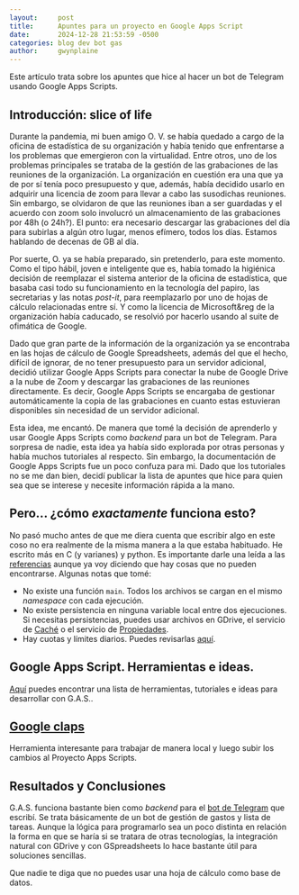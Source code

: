 ```yaml
---
layout:     post
title:      Apuntes para un proyecto en Google Apps Script
date:       2024-12-28 21:53:59 -0500
categories: blog dev bot gas
author:     gwynplaine
---
```


Este artículo trata sobre los apuntes que hice al hacer un bot de Telegram 
usando Google Apps Scripts.

## Introducción: slice of life
Durante la pandemia, mi buen amigo O. V. se había quedado a cargo de la oficina 
de estadística de su organización y había tenido que enfrentarse a los problemas 
que emergieron con la virtualidad. Entre otros, uno de los problemas principales 
se trataba de la gestión de las grabaciones de las reuniones de la organización. 
La organización en cuestión era una que ya de por sí tenía poco presupuesto y 
que, además, había decidido usarlo en adquirir una licencia de zoom para llevar 
a cabo las susodichas reuniones. Sin embargo, se olvidaron de que las reuniones 
iban a ser guardadas y el acuerdo con zoom solo involucró un almacenamiento de 
las grabaciones por 48h (o 24h?). El punto: era necesario descargar las grabaciones 
del día para subirlas a algún otro lugar, menos efímero, todos los días. Estamos 
hablando de decenas de GB al día.

Por suerte, O. ya se había preparado, sin pretenderlo, para este momento. Como 
el tipo hábil, joven e inteligente que es, había tomado la higiénica decisión de 
reemplazar el sistema anterior de la oficina de estadística, que basaba casi 
todo su funcionamiento en la tecnología del papiro, las secretarias y las notas 
_post-it_, para reemplazarlo por uno de hojas de cálculo relacionadas entre sí. 
Y como la licencia de Microsoft&reg de la organización había caducado, se resolvió 
por hacerlo usando al suite de ofimática de Google.

Dado que gran parte de la información de la organización ya se encontraba en las 
hojas de cálculo de Google Spreadsheets, además del que el hecho, difícil de 
ignorar, de no tener presupuesto para un servidor adicional, decidió utilizar 
Google Apps Scripts para conectar la nube de Google Drive a la nube de Zoom y 
descargar las grabaciones de las reuniones directamente. Es decir, Google Apps 
Scripts se encargaba de gestionar automáticamente la copia de las grabaciones 
en cuanto estas estuvieran disponibles sin necesidad de un servidor adicional.

Esta idea, me encantó. De manera que tomé la decisión de aprenderlo y usar Google 
Apps Scripts como _backend_ para un bot de Telegram. Para sorpresa de nadie, esta 
idea ya había sido explorada por otras personas y había muchos tutoriales al 
respecto. Sin embargo, la documentación de Google Apps Scripts fue un poco 
confuza para mi. Dado que los tutoriales no se me dan bien, decidí publicar la 
lista de apuntes que hice para quien sea que se interese y necesite información 
rápida a la mano. 

## Pero... ¿cómo _exactamente_ funciona esto?
No pasó mucho antes de que me diera cuenta que escribir algo en este coso no era 
realmente de la misma manera a la que estaba habituado. He escrito más en C (y 
varianes) y python. Es importante darle una leída a las [referencias](https://developers.google.com/apps-script/guides/import-export?hl=es-419#features_and_limitations) aunque ya 
voy diciendo que hay cosas que no pueden encontrarse. Algunas notas que tomé:

+ No existe una función `main`. Todos los archivos se cargan en el mismo _namespace_ 
con cada ejecución.
+ No existe persistencia en ninguna variable local entre dos ejecuciones. Si 
necesitas persistencias, puedes usar archivos en GDrive, el servicio de [Caché](https://developers.google.com/apps-script/reference/cache?hl=es-419) o el servicio de [Propiedades](https://developers.google.com/apps-script/guides/properties?hl=es-419).
+ Hay cuotas y límites diarios. Puedes revisarlas [aquí](https://developers.google.com/apps-script/guides/services/quotas?hl=es-419).

## Google Apps Script. Herramientas e ideas.
[Aquí](https://github.com/oshliaer/google-apps-script-awesome-list) puedes 
encontrar una lista de herramientas, tutoriales e ideas para desarrollar con 
G.A.S..

## [Google claps](https://github.com/google/clasp)
Herramienta interesante para trabajar de manera local y luego subir los cambios 
al Proyecto Apps Scripts.

## Resultados y Conclusiones
G.A.S. funciona bastante bien como _backend_ para el [bot de Telegram](https://github.com/aliasgwynplaine/stonks_bot) que escribí. 
Se trata básicamente de un bot de gestión de gastos y lista de tareas. 
Aunque la lógica para programarlo sea un poco distinta en relación la forma en 
que se haría si se tratara de otras tecnologías, la integración natural con GDrive 
y con GSpreadsheets lo hace bastante útil para soluciones sencillas.

Que nadie te diga que no puedes usar una hoja de cálculo como base de datos.